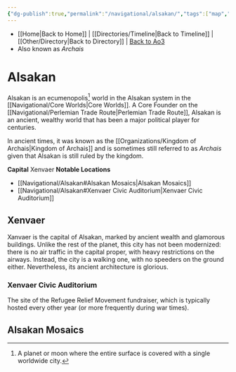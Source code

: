 ```yaml
---
{"dg-publish":true,"permalink":"/navigational/alsakan/","tags":["map","ecumenopolis","monarchy","core","azure","alsaka","planet","perlemian","unfinished"],"dgHomeLink":false}
---
```


- [[Home\|Back to Home]] | [[Directories/Timeline\|Back to Timeline]] | [[Other/Directory\|Back to Directory]] | [Back to Ao3](https://archiveofourown.org/works/19334440/chapters/45992584)
- Also known as *Archais*

# Alsakan
Alsakan is an ecumenopolis[^1] world in the Alsakan system in the [[Navigational/Core Worlds\|Core Worlds]]. A Core Founder on the [[Navigational/Perlemian Trade Route\|Perlemian Trade Route]], Alsakan is an ancient, wealthy world that has been a major political player for centuries. 

In ancient times, it was known as the [[Organizations/Kingdom of Archais\|Kingdom of Archais]] and is sometimes still referred to as *Archais* given that Alsakan is still ruled by the kingdom. 

**Capital** Xenvaer
**Notable Locations**
- [[Navigational/Alsakan#Alsakan Mosaics\|Alsakan Mosaics]]
- [[Navigational/Alsakan#Xenvaer Civic Auditorium\|Xenvaer Civic Auditorium]]

## Xenvaer
Xanvaer is the capital of Alsakan, marked by ancient wealth and glamorous buildings. Unlike the rest of the planet, this city has not been modernized: there is no air traffic in the capital proper, with heavy restrictions on the airways. Instead, the city is a walking one, with no speeders on the ground either. Nevertheless, its ancient architecture is glorious. 

### Xenvaer Civic Auditorium
The site of the Refugee Relief Movement fundraiser, which is typically hosted every other year (or more frequently during war times).

## Alsakan Mosaics





[^1]: A planet or moon where the entire surface is covered with a single worldwide city. 